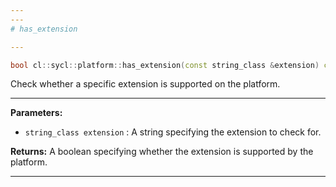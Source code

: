 ```yaml
---
---
# has_extension

---
```


```cpp
bool cl::sycl::platform::has_extension(const string_class &extension) const
```


Check whether a specific extension is supported on the platform. 


---
**Parameters:**

 - `string_class extension`
: A string specifying the extension to check for. 

**Returns:** A boolean specifying whether the extension is supported by the platform. 

---
